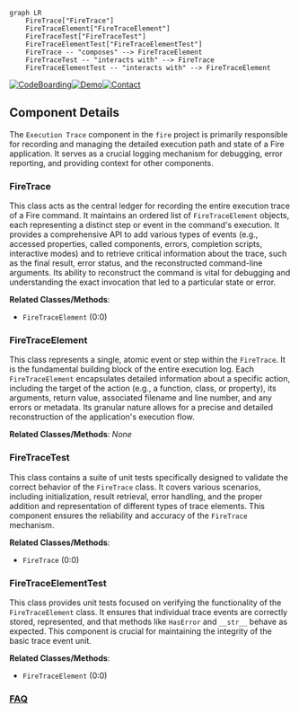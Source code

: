 ```mermaid
graph LR
    FireTrace["FireTrace"]
    FireTraceElement["FireTraceElement"]
    FireTraceTest["FireTraceTest"]
    FireTraceElementTest["FireTraceElementTest"]
    FireTrace -- "composes" --> FireTraceElement
    FireTraceTest -- "interacts with" --> FireTrace
    FireTraceElementTest -- "interacts with" --> FireTraceElement
```
[![CodeBoarding](https://img.shields.io/badge/Generated%20by-CodeBoarding-9cf?style=flat-square)](https://github.com/CodeBoarding/GeneratedOnBoardings)[![Demo](https://img.shields.io/badge/Try%20our-Demo-blue?style=flat-square)](https://www.codeboarding.org/demo)[![Contact](https://img.shields.io/badge/Contact%20us%20-%20contact@codeboarding.org-lightgrey?style=flat-square)](mailto:contact@codeboarding.org)

## Component Details

The `Execution Trace` component in the `fire` project is primarily responsible for recording and managing the detailed execution path and state of a Fire application. It serves as a crucial logging mechanism for debugging, error reporting, and providing context for other components.

### FireTrace
This class acts as the central ledger for recording the entire execution trace of a Fire command. It maintains an ordered list of `FireTraceElement` objects, each representing a distinct step or event in the command's execution. It provides a comprehensive API to add various types of events (e.g., accessed properties, called components, errors, completion scripts, interactive modes) and to retrieve critical information about the trace, such as the final result, error status, and the reconstructed command-line arguments. Its ability to reconstruct the command is vital for debugging and understanding the exact invocation that led to a particular state or error.


**Related Classes/Methods**:

- `FireTraceElement` (0:0)


### FireTraceElement
This class represents a single, atomic event or step within the `FireTrace`. It is the fundamental building block of the entire execution log. Each `FireTraceElement` encapsulates detailed information about a specific action, including the target of the action (e.g., a function, class, or property), its arguments, return value, associated filename and line number, and any errors or metadata. Its granular nature allows for a precise and detailed reconstruction of the application's execution flow.


**Related Classes/Methods**: _None_

### FireTraceTest
This class contains a suite of unit tests specifically designed to validate the correct behavior of the `FireTrace` class. It covers various scenarios, including initialization, result retrieval, error handling, and the proper addition and representation of different types of trace elements. This component ensures the reliability and accuracy of the `FireTrace` mechanism.


**Related Classes/Methods**:

- `FireTrace` (0:0)


### FireTraceElementTest
This class provides unit tests focused on verifying the functionality of the `FireTraceElement` class. It ensures that individual trace events are correctly stored, represented, and that methods like `HasError` and `__str__` behave as expected. This component is crucial for maintaining the integrity of the basic trace event unit.


**Related Classes/Methods**:

- `FireTraceElement` (0:0)




### [FAQ](https://github.com/CodeBoarding/GeneratedOnBoardings/tree/main?tab=readme-ov-file#faq)